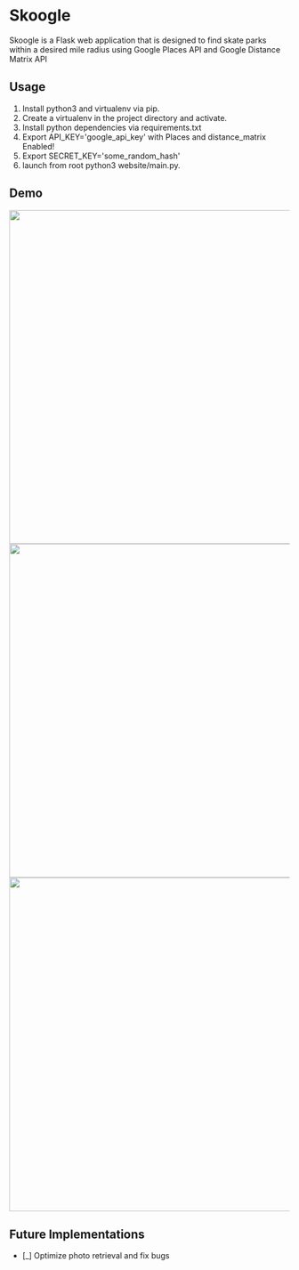 # Skoogle
Skoogle is a Flask web application that is designed to find skate parks within a desired mile radius using Google Places API and Google Distance Matrix API


## Usage
1. Install python3 and virtualenv via pip.
2. Create a virtualenv in the project directory and activate.
3. Install python dependencies via requirements.txt
4. Export API_KEY='google_api_key' with Places and distance_matrix Enabled!
5. Export SECRET_KEY='some_random_hash' 
6. launch from root python3 website/main.py. 


## Demo
<img src="https://imgur.com/NoM0MqT.gif" width="600">

<img src="https://imgur.com/34zLeFr.gif" width="600">

<img src="https://imgur.com/KAzRFYh.gif" width="600">


## Future Implementations
- [_] Optimize photo retrieval and fix bugs
